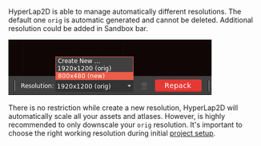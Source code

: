 HyperLap2D is able to manage automatically different resolutions. The default one `orig` is automatic generated and cannot be deleted. Additional resolution could be added in Sandbox bar.

![resolutions.png](images/resolutions.png)

There is no restriction while create a new resolution, HyperLap2D will automatically scale all your assets and atlases. However, is highly recommended to only downscale your `orig` resolution. It's important to choose the right working resolution during initial [project setup](Getting-Started).